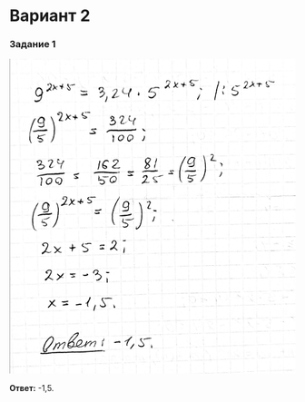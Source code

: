 # Вариант 2

### Задание 1
![](https://raw.githubusercontent.com/BlueRect/egelib-content/main/img/yashchenko_02_01.jpg)

**Ответ:** -1,5.

